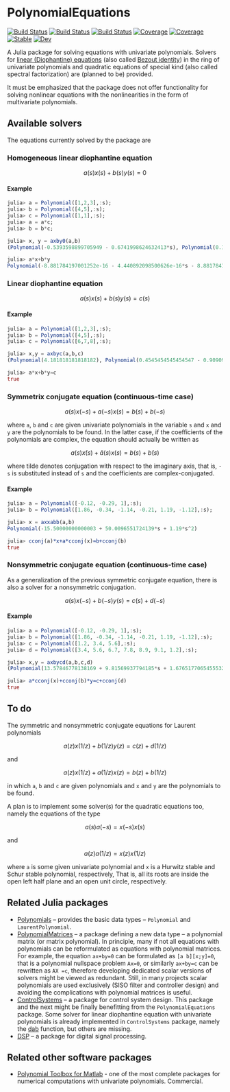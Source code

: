 # PolynomialEquations

[![Build Status](https://github.com/hurak/PolynomialEquations.jl/workflows/CI/badge.svg)](https://github.com/hurak/PolynomialEquations.jl/actions)
[![Build Status](https://travis-ci.com/hurak/PolynomialEquations.jl.svg?branch=master)](https://travis-ci.com/hurak/PolynomialEquations.jl)
[![Build Status](https://ci.appveyor.com/api/projects/status/github/hurak/PolynomialEquations.jl?svg=true)](https://ci.appveyor.com/project/hurak/PolynomialEquations-jl)
[![Coverage](https://codecov.io/gh/hurak/PolynomialEquations.jl/branch/master/graph/badge.svg)](https://codecov.io/gh/hurak/PolynomialEquations.jl)
[![Coverage](https://coveralls.io/repos/github/hurak/PolynomialEquations.jl/badge.svg?branch=master)](https://coveralls.io/github/hurak/PolynomialEquations.jl?branch=master)
[![Stable](https://img.shields.io/badge/docs-stable-blue.svg)](https://hurak.github.io/PolynomialEquations.jl/stable)
[![Dev](https://img.shields.io/badge/docs-dev-blue.svg)](https://hurak.github.io/PolynomialEquations.jl/dev)

A Julia package for solving equations with univariate polynomials. Solvers for [linear (Diophantine) equations](https://en.wikipedia.org/wiki/Diophantine_equation#Linear_Diophantine_equations) (also called [Bezout identity](https://en.wikipedia.org/wiki/B%C3%A9zout%27s_identity)) in the ring of univariate polynomials and quadratic equations of special kind (also called spectral factorization) are (planned to be) provided.

It must be emphasized that the package does not offer functionality for solving nonlinear equations with the nonlinearities in the form of multivariate polynomials.

## Available solvers

The equations currently solved by the package are

### Homogeneous linear diophantine equation
```math
a(s)x(s)+b(s)y(s) = 0
```
#### Example
```julia
julia> a = Polynomial([1,2,3],:s);
julia> b = Polynomial([4,5],:s);
julia> c = Polynomial([1,1],:s);
julia> a = a*c;
julia> b = b*c;

julia> x, y = axby0(a,b)
(Polynomial(-0.5393598899705949 - 0.6741998624632413*s), Polynomial(0.1348399724926485 + 0.2696799449852973*s + 0.4045199174779448*s^2))

julia> a*x+b*y
Polynomial(-8.881784197001252e-16 - 4.440892098500626e-16*s - 8.881784197001252e-16*s^2 - 8.881784197001252e-16*s^3)
```

### Linear diophantine equation
```math
a(s)x(s)+b(s)y(s) = c(s)
```
#### Example
```julia
julia> a = Polynomial([1,2,3],:s);
julia> b = Polynomial([4,5],:s);
julia> c = Polynomial([6,7,8],:s);

julia> x,y = axbyc(a,b,c)
(Polynomial(4.181818181818182), Polynomial(0.4545454545454547 - 0.909090909090909*s))

julia> a*x+b*y≈c
true
```

### Symmetrix conjugate equation (continuous-time case)  

```math
a(s)x(-s)+a(-s)x(s) = b(s)+b(-s)
```

where `a`, `b` and `c` are given univariate polynomials in the variable `s` and `x` and `y` are the polynomials to be found. In the latter case, if the coefficients of the polynomials are complex, the equation should actually be written as

```math
a(s)x̃(s)+ã(s)x(s) = b(s)+b̃(s)
```
where tilde denotes conjugation with respect to the imaginary axis, that is, `-s` is substituted instead of `s` and the coefficients are complex-conjugated.

#### Example
```julia
julia> a = Polynomial([-0.12, -0.29, 1],:s);
julia> b = Polynomial([1.86, -0.34, -1.14, -0.21, 1.19, -1.12],:s);

julia> x = axxabb(a,b)
Polynomial(-15.50000000000003 + 50.0096551724139*s + 1.19*s^2)

julia> cconj(a)*x+a*cconj(x)≈b+cconj(b)
true
```

### Nonsymmetric conjugate equation (continuous-time case)
As a generalization of the previous symmetric conjugate equation, there is also a solver for a nonsymmetric conjugation.

```math
a(s)x(-s)+b(-s)y(s) = c(s)+d(-s)
```
#### Example
```julia
julia> a = Polynomial([-0.12, -0.29, 1],:s);
julia> b = Polynomial([1.86, -0.34, -1.14, -0.21, 1.19, -1.12],:s);
julia> c = Polynomial([1.2, 3.4, 5.6],:s);
julia> d = Polynomial([3.4, 5.6, 6.7, 7.8, 8.9, 9.1, 1.2],:s);

julia> x,y = axbycd(a,b,c,d)
(Polynomial(13.57846778138169 + 9.81569937794185*s + 1.6765177065455532*s^2 + 12.031635021058513*s^3 + 1.5485480613952116*s^4), Polynomial(3.349148459013872 - 0.31120362624572473*s))

julia> a*cconj(x)+cconj(b)*y≈c+cconj(d)
true
```

## To do

The symmetric and nonsymmetric conjugate equations for Laurent polynomials

```math
a(z)x(1/z)+b(1/z)y(z) = c(z)+d(1/z)
```
and

```math
a(z)x(1/z)+a(1/z)x(z) = b(z)+b(1/z)
```
in which `a`, `b` and `c` are given polynomials and `x` and `y` are the polynomials to be found.

A plan is to implement some solver(s) for the quadratic equations too, namely the equations of the type

```math
a(s)a(-s) = x(-s)x(s)
```
and

```math
a(z)a(1/z) = x(z)x(1/z)
```
where `a` is some given univariate polynomial and `x` is a Hurwitz stable and Schur stable polynomial, respectively, That is, all its roots are inside the open left half plane and an open unit circle, respectively.

## Related Julia packages
- [Polynomials](https://github.com/JuliaMath/Polynomials.jl) – provides the basic data types – `Polynomial` and `LaurentPolynomial`.
- [PolynomialMatrices](https://github.com/JuliaPolynomialMatrices/PolynomialMatrices.jl) – a package defining a new data type – a polynomial matrix (or matrix polynomial). In principle, many if not all equations with polynomials can be reformulated as equations with polynomial matrices. For example, the equation ``ax+by=0`` can be formulated as ``[a b][x;y]=0``, that is a polynomial nullspace problem ``Ax=0``, or similarly ``ax+by=c`` can be rewritten as ``AX =c``, therefore developing dedicated scalar versions of solvers might be viewed as redundant. Still, in many projects scalar polynomials are used exclusively (SISO filter and controller design) and avoiding the complications with polynomial matrices is useful.   
- [ControlSystems](https://github.com/JuliaControl/ControlSystems.jl) – a package for control system design. This package and the next  might be finally benefitting from the `PolynomialEquations` package. Some solver for linear diophantine equation with univariate polynomials is already implemented in `ControlSystems` package, namely the [dab](http://juliacontrol.github.io/ControlSystems.jl/latest/lib/synthesis/#ControlSystems.dab) function, but others are missing.
- [DSP](https://github.com/JuliaDSP/DSP.jl) – a package for digital signal processing.

## Related other software packages

- [Polynomial Toolbox for Matlab](http://polyx.com/)  - one of the most complete packages for numerical computations with univariate polynomials. Commercial.
